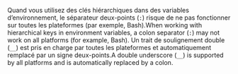 <span data-ttu-id="329d1-101">Quand vous utilisez des clés hiérarchiques dans des variables d’environnement, le séparateur deux-points (`:`) risque de ne pas fonctionner sur toutes les plateformes (par exemple, Bash).</span><span class="sxs-lookup"><span data-stu-id="329d1-101">When working with hierarchical keys in environment variables, a colon separator (`:`) may not work on all platforms (for example, Bash).</span></span> <span data-ttu-id="329d1-102">Un trait de soulignement double (`__`) est pris en charge par toutes les plateformes et automatiquement remplacé par un signe deux-points.</span><span class="sxs-lookup"><span data-stu-id="329d1-102">A double underscore (`__`) is supported by all platforms and is automatically replaced by a colon.</span></span>
